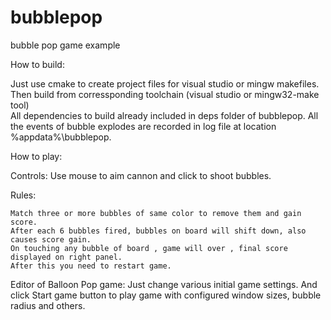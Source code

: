 # bubblepop
bubble pop game example

How to build:

Just use cmake to create project files for visual studio or mingw makefiles.
Then build from corressponding toolchain (visual studio or mingw32-make tool)  
All dependencies to build already included in deps folder of bubblepop.
All the events of bubble explodes are recorded in log file at location %appdata%\bubblepop.

How to play:

Controls:
Use mouse to aim cannon and click to shoot bubbles.

Rules:

	Match three or more bubbles of same color to remove them and gain score.
	After each 6 bubbles fired, bubbles on board will shift down, also causes score gain.
	On touching any bubble of board , game will over , final score displayed on right panel.
	After this you need to restart game.
	
Editor of Balloon Pop game:
Just change various initial game settings.
And click Start game button to play game with configured window sizes, bubble radius and others.
